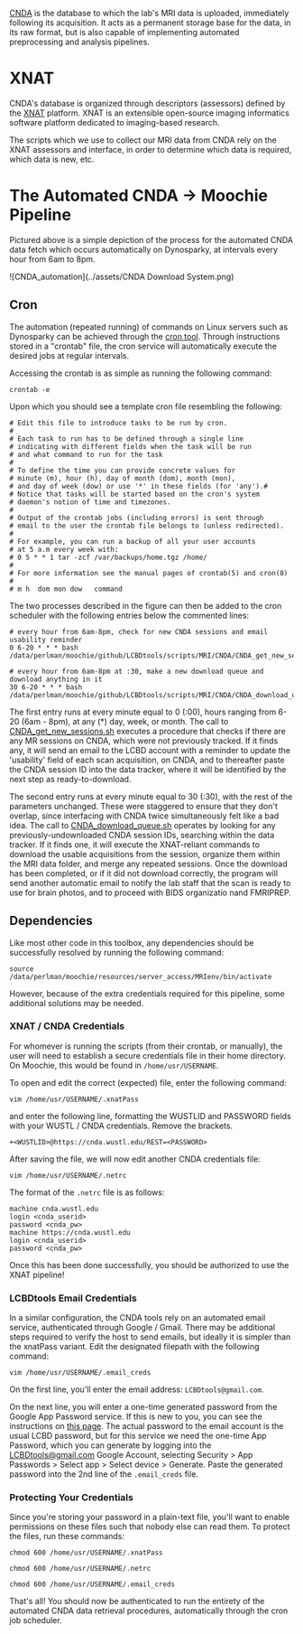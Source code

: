 [CNDA](https://cnda.wustl.edu/) is the database to which the lab's MRI data is uploaded, immediately following its acquisition. It acts as a permanent storage base for the data, in its raw format, but is also capable of implementing automated preprocessing and analysis pipelines.   

# XNAT
CNDA's database is organized through descriptors (assessors) defined by the [XNAT](https://www.xnat.org/) platform. XNAT is an extensible open-source imaging informatics software platform dedicated to imaging-based research.

The scripts which we use to collect our MRI data from CNDA rely on the XNAT assessors and interface, in order to determine which data is required, which data is new, etc. 

# The Automated CNDA -> Moochie Pipeline

Pictured above is a simple depiction of the process for the automated CNDA data fetch which occurs automatically on Dynosparky, at intervals every hour from 6am to 8pm.

  ![CNDA_automation](../assets/CNDA Download System.png)

## Cron
The automation (repeated running) of commands on Linux servers such as Dynosparky can be achieved through the [cron tool](https://en.wikipedia.org/wiki/Cron). Through instructions stored in a "crontab" file, the cron service will automatically execute the desired jobs at regular intervals. 

Accessing the crontab is as simple as running the following command:

    crontab -e

Upon which you should see a template cron file resembling the following:

```
# Edit this file to introduce tasks to be run by cron.
#
# Each task to run has to be defined through a single line
# indicating with different fields when the task will be run
# and what command to run for the task
#
# To define the time you can provide concrete values for
# minute (m), hour (h), day of month (dom), month (mon),
# and day of week (dow) or use '*' in these fields (for 'any').#
# Notice that tasks will be started based on the cron's system
# daemon's notion of time and timezones.
#
# Output of the crontab jobs (including errors) is sent through
# email to the user the crontab file belongs to (unless redirected).
#
# For example, you can run a backup of all your user accounts
# at 5 a.m every week with:
# 0 5 * * 1 tar -zcf /var/backups/home.tgz /home/
#
# For more information see the manual pages of crontab(5) and cron(8)
#
# m h  dom mon dow   command
```
The two processes described in the figure can then be added to the cron scheduler with the following entries below the commented lines:

```
# every hour from 6am-8pm, check for new CNDA sessions and email usability reminder
0 6-20 * * * bash /data/perlman/moochie/github/LCBDtools/scripts/MRI/CNDA/CNDA_get_new_sessions.sh

# every hour from 6am-8pm at :30, make a new download queue and download anything in it
30 6-20 * * * bash /data/perlman/moochie/github/LCBDtools/scripts/MRI/CNDA/CNDA_download_queue.sh
```

The first entry runs at every minute equal to 0 (:00), hours ranging from 6-20 (6am - 8pm), at any (\*) day, week, or month. The call to [CNDA_get_new_sessions.sh](https://github.com/ChildBrainLab/LCBDtools/blob/main/scripts/MRI/CNDA/CNDA_get_new_sessions.sh) executes a procedure that checks if there are any MR sessions on CNDA, which were not previously tracked. If it finds any, it will send an email to the LCBD account with a reminder to update the 'usability' field of each scan acquisition, on CNDA, and to thereafter paste the CNDA session ID into the data tracker, where it will be identified by the next step as ready-to-download.

The second entry runs at every minute equal to 30 (:30), with the rest of the parameters unchanged. These were staggered to ensure that they don't overlap, since interfacing with CNDA twice simultaneously felt like a bad idea. The call to [CNDA_download_queue.sh](https://github.com/ChildBrainLab/LCBDtools/blob/main/scripts/MRI/CNDA/CNDA_download_queue.sh) operates by looking for any previously-undownloaded CNDA session IDs, searching within the data tracker. If it finds one, it will execute the XNAT-reliant commands to download the usable acquisitions from the session, organize them within the MRI data folder, and merge any repeated sessions. Once the download has been completed, or if it did not download correctly, the program will send another automatic email to notify the lab staff that the scan is ready to use for brain photos, and to proceed with BIDS organizatio nand FMRIPREP. 

## Dependencies
Like most other code in this toolbox, any dependencies should be successfully resolved by running the following command:

    source /data/perlman/moochie/resources/server_access/MRIenv/bin/activate
    
However, because of the extra credentials required for this pipeline, some additional solutions may be needed. 

### XNAT / CNDA Credentials
For whomever is running the scripts (from their crontab, or manually), the user will need to establish a secure credentials file in their home directory. On Moochie, this would be found in `/home/usr/USERNAME`.

To open and edit the correct (expected) file, enter the following command:

    vim /home/usr/USERNAME/.xnatPass
    
and enter the following line, formatting the WUSTLID and PASSWORD fields with your WUSTL / CNDA credentials. Remove the brackets.

    +<WUSTLID>@https://cnda.wustl.edu/REST=<PASSWORD>
    
After saving the file, we will now edit another CNDA credentials file:

    vim /home/usr/USERNAME/.netrc
    
The format of the `.netrc` file is as follows:

```
machine cnda.wustl.edu
login <cnda_userid>
password <cnda_pw>
machine https://cnda.wustl.edu
login <cnda_userid>
password <cnda_pw>
```
    
Once this has been done successfully, you should be authorized to use the XNAT pipeline!

### LCBDtools Email Credentials
In a similar configuration, the CNDA tools rely on an automated email service, authenticated through Google / Gmail. There may be additional steps required to verify the host to send emails, but ideally it is simpler than the xnatPass variant. Edit the designated filepath with the following command:

    vim /home/usr/USERNAME/.email_creds
    
On the first line, you'll enter the email address: `LCBDtools@gmail.com`. 

On the next line, you will enter a one-time generated password from the Google App Password service. If this is new to you, you can see the instructions on [this page](https://support.google.com/mail/answer/185833?hl=en). The actual password to the email account is the usual LCBD password, but for this service we need the one-time App Password, which you can generate by logging into the LCBDtools@gmail.com Google Account, selecting Security > App Passwords > Select app > Select device > Generate. Paste the generated password into the 2nd line of the `.email_creds` file. 

### Protecting Your Credentials
Since you're storing your password in a plain-text file, you'll want to enable permissions on these files such that nobody else can read them. To protect the files, run these commands:

    chmod 600 /home/usr/USERNAME/.xnatPass
    
    chmod 600 /home/usr/USERNAME/.netrc
    
    chmod 600 /home/usr/USERNAME/.email_creds

That's all! You should now be authenticated to run the entirety of the automated CNDA data retrieval procedures, automatically through the cron job scheduler.
